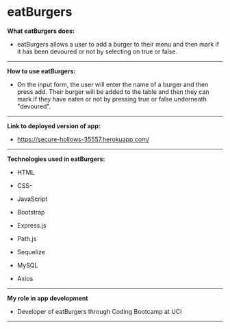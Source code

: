 # eatBurgers

**What eatBurgers does:**

- eatBurgers allows a user to add a burger to their menu and then mark if it has been devoured or not by selecting on true or false.

---

**How to use eatBurgers:**

- On the input form, the user will enter the name of a burger and then press add. Their burger will be added to the table and then they can mark if they have eaten or not by pressing true or false underneath "devoured".

---

**Link to deployed version of app:**

- https://secure-hollows-35557.herokuapp.com/

---

**Technologies used in eatBurgers:**

- HTML

- CSS-

- JavaScript

- Bootstrap

- Express.js

- Path.js

- Sequelize

- MySQL

- Axios

---

**My role in app development**

- Developer of eatBurgers through Coding Bootcamp at UCI

---